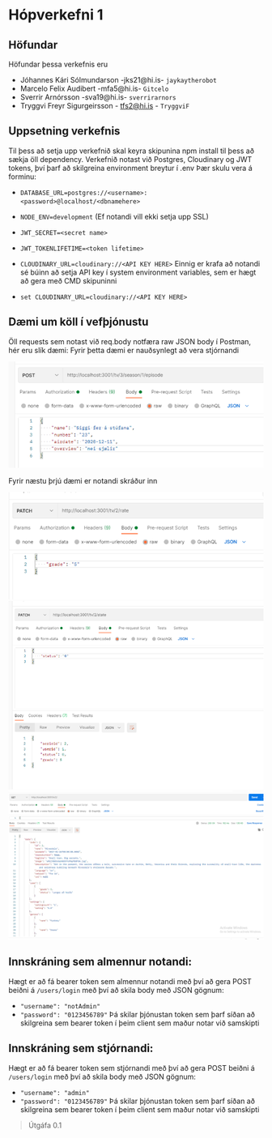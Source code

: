 # Hópverkefni 1
## Höfundar
Höfundar þessa verkefnis eru
* Jóhannes Kári Sólmundarson -jks21@hi.is- `jaykaytherobot`
* Marcelo Felix Audibert -mfa5@hi.is- `Gitcelo`
* Sverrir Arnórsson -sva19@hi.is-  `sverrirarnors`
* Tryggvi Freyr Sigurgeirsson - tfs2@hi.is - `TryggviF`

## Uppsetning verkefnis
Til þess að setja upp verkefnið skal keyra skipunina npm install til þess að sækja öll dependency.
Verkefnið notast við Postgres, Cloudinary og JWT tokens, því þarf að skilgreina environment breytur í .env
Þær skulu vera á forminu:
* `DATABASE_URL=postgres://<username>:<password>@localhost/<dbnamehere>`
* `NODE_ENV=development` (Ef notandi vill ekki setja upp SSL)
* `JWT_SECRET=<secret name>`
* `JWT_TOKENLIFETIME=<token lifetime>`
* `CLOUDINARY_URL=cloudinary://<API KEY HERE>`
Einnig er krafa að notandi sé búinn að setja API key í system environment variables, sem er hægt að gera með CMD skipuninni

* `set CLOUDINARY_URL=cloudinary://<API KEY HERE>`

## Dæmi um köll í vefþjónustu
Öll requests sem notast við req.body notfæra raw JSON body í Postman, hér eru slík dæmi:
Fyrir þetta dæmi er nauðsynlegt að vera stjórnandi

<img src= "./examples/Episode POST.png">


Fyrir næstu þrjú dæmi er notandi skráður inn


<img src = "./examples/rate PATCH.png">
<img src = "./examples/state PATCH.png">
<img src = "./examples/serie GET.png">

## Innskráning sem almennur notandi:
Hægt er að fá bearer token sem almennur notandi með því að gera POST beiðni á `/users/login` með því að skila body með JSON gögnum:
* `"username": "notAdmin"`
* `"password": "0123456789"`
Þá skilar þjónustan token sem þarf síðan að skilgreina sem bearer token í þeim client sem maður notar við samskipti

## Innskráning sem stjórnandi:
Hægt er að fá bearer token sem stjórnandi með því að gera POST beiðni á `/users/login` með því að skila body með JSON gögnum:
* `"username": "admin"`
* `"password": "0123456789"`
Þá skilar þjónustan token sem þarf síðan að skilgreina sem bearer token í þeim client sem maður notar við samskipti

> Útgáfa 0.1